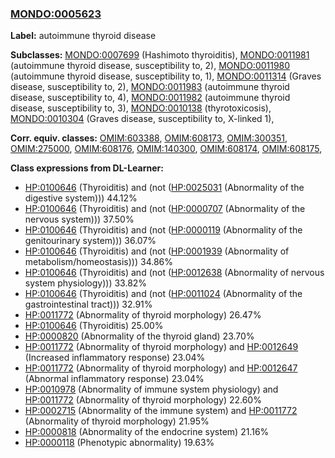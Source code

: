 
### [MONDO:0005623](http://purl.obolibrary.org/obo/MONDO_0005623)
**Label:** autoimmune thyroid disease

**Subclasses:** [MONDO:0007699](http://purl.obolibrary.org/obo/MONDO_0007699) (Hashimoto thyroiditis), [MONDO:0011981](http://purl.obolibrary.org/obo/MONDO_0011981) (autoimmune thyroid disease, susceptibility to, 2), [MONDO:0011980](http://purl.obolibrary.org/obo/MONDO_0011980) (autoimmune thyroid disease, susceptibility to, 1), [MONDO:0011314](http://purl.obolibrary.org/obo/MONDO_0011314) (Graves disease, susceptibility to, 2), [MONDO:0011983](http://purl.obolibrary.org/obo/MONDO_0011983) (autoimmune thyroid disease, susceptibility to, 4), [MONDO:0011982](http://purl.obolibrary.org/obo/MONDO_0011982) (autoimmune thyroid disease, susceptibility to, 3), [MONDO:0010138](http://purl.obolibrary.org/obo/MONDO_0010138) (thyrotoxicosis), [MONDO:0010304](http://purl.obolibrary.org/obo/MONDO_0010304) (Graves disease, susceptibility to, X-linked 1), 

**Corr. equiv. classes:** [OMIM:603388](http://purl.obolibrary.org/obo/OMIM_603388), [OMIM:608173](http://purl.obolibrary.org/obo/OMIM_608173), [OMIM:300351](http://purl.obolibrary.org/obo/OMIM_300351), [OMIM:275000](http://purl.obolibrary.org/obo/OMIM_275000), [OMIM:608176](http://purl.obolibrary.org/obo/OMIM_608176), [OMIM:140300](http://purl.obolibrary.org/obo/OMIM_140300), [OMIM:608174](http://purl.obolibrary.org/obo/OMIM_608174), [OMIM:608175](http://purl.obolibrary.org/obo/OMIM_608175), 

**Class expressions from DL-Learner:**

- [HP:0100646](http://purl.obolibrary.org/obo/HP_0100646) (Thyroiditis) and (not ([HP:0025031](http://purl.obolibrary.org/obo/HP_0025031) (Abnormality of the digestive system))) 44.12%
- [HP:0100646](http://purl.obolibrary.org/obo/HP_0100646) (Thyroiditis) and (not ([HP:0000707](http://purl.obolibrary.org/obo/HP_0000707) (Abnormality of the nervous system))) 37.50%
- [HP:0100646](http://purl.obolibrary.org/obo/HP_0100646) (Thyroiditis) and (not ([HP:0000119](http://purl.obolibrary.org/obo/HP_0000119) (Abnormality of the genitourinary system))) 36.07%
- [HP:0100646](http://purl.obolibrary.org/obo/HP_0100646) (Thyroiditis) and (not ([HP:0001939](http://purl.obolibrary.org/obo/HP_0001939) (Abnormality of metabolism/homeostasis))) 34.86%
- [HP:0100646](http://purl.obolibrary.org/obo/HP_0100646) (Thyroiditis) and (not ([HP:0012638](http://purl.obolibrary.org/obo/HP_0012638) (Abnormality of nervous system physiology))) 33.82%
- [HP:0100646](http://purl.obolibrary.org/obo/HP_0100646) (Thyroiditis) and (not ([HP:0011024](http://purl.obolibrary.org/obo/HP_0011024) (Abnormality of the gastrointestinal tract))) 32.91%
- [HP:0011772](http://purl.obolibrary.org/obo/HP_0011772) (Abnormality of thyroid morphology) 26.47%
- [HP:0100646](http://purl.obolibrary.org/obo/HP_0100646) (Thyroiditis) 25.00%
- [HP:0000820](http://purl.obolibrary.org/obo/HP_0000820) (Abnormality of the thyroid gland) 23.70%
- [HP:0011772](http://purl.obolibrary.org/obo/HP_0011772) (Abnormality of thyroid morphology) and [HP:0012649](http://purl.obolibrary.org/obo/HP_0012649) (Increased inflammatory response) 23.04%
- [HP:0011772](http://purl.obolibrary.org/obo/HP_0011772) (Abnormality of thyroid morphology) and [HP:0012647](http://purl.obolibrary.org/obo/HP_0012647) (Abnormal inflammatory response) 23.04%
- [HP:0010978](http://purl.obolibrary.org/obo/HP_0010978) (Abnormality of immune system physiology) and [HP:0011772](http://purl.obolibrary.org/obo/HP_0011772) (Abnormality of thyroid morphology) 22.60%
- [HP:0002715](http://purl.obolibrary.org/obo/HP_0002715) (Abnormality of the immune system) and [HP:0011772](http://purl.obolibrary.org/obo/HP_0011772) (Abnormality of thyroid morphology) 21.95%
- [HP:0000818](http://purl.obolibrary.org/obo/HP_0000818) (Abnormality of the endocrine system) 21.16%
- [HP:0000118](http://purl.obolibrary.org/obo/HP_0000118) (Phenotypic abnormality) 19.63%


